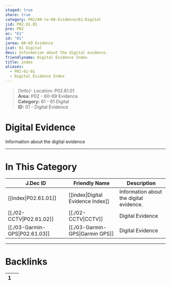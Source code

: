 ```yaml
---  
staged: true  
share: true  
category: P02/60-to-69-Evidence/61-Digital  
jid: P02.61.01  
pro: P02  
ac: "61"  
id: "01"  
jarea: 60-69 Evidence  
jcat: 61 Digital  
desc: Information about the digital evidence.  
friendlyname: Digital Evidence Index  
title: index  
aliases:  
  - P02-61-01  
  - Digital Evidence Index  
---  
```

  
>[!info]- Location: P02.61.01  
>**Area:** P02 - 60-69 Evidence  
>**Category:** 61 - 61 Digital  
>**ID:** 01 - Digital Evidence  
  
# Digital Evidence  
  
Information about the digital evidence  
   
  
  
---  
# In This Category  
  
| J.Dec ID                                                                                    | Friendly Name                                                                                    | Description                             |  
| ------------------------------------------------------------------------------------------- | ------------------------------------------------------------------------------------------------ | --------------------------------------- |  
| [[index\|P02.61.01]]         | [[index\|Digital Evidence Index]] | Information about the digital evidence. |  
| [[./02-CCTV\|P02.61.02]]       | [[./02-CCTV\|CCTV]]                 | Digital Evidence                        |  
| [[./03-Garmin-GPS\|P02.61.03]] | [[./03-Garmin-GPS\|Garmin GPS]]     | Digital Evidence                        |  
  
  
---  
# Backlinks  
<div><table class="dataview table-view-table"><thead class="table-view-thead"><tr class="table-view-tr-header"><th class="table-view-th"><span></span><span class="dataview small-text">1</span></th><th class="table-view-th"><span></span></th></tr></thead><tbody class="table-view-tbody"></tbody></table></div>